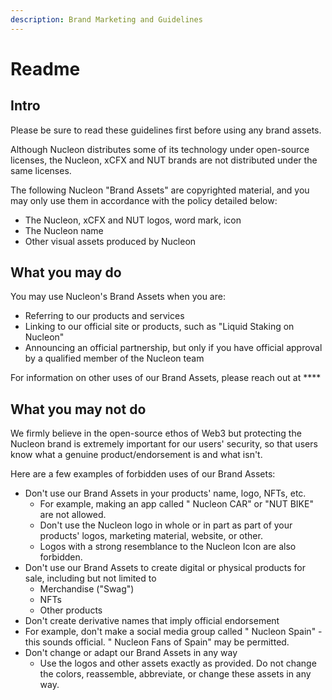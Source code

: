 ```yaml
---
description: Brand Marketing and Guidelines
---
```


# Readme

## Intro

Please be sure to read these guidelines first before using any brand assets.&#x20;

Although Nucleon distributes some of its technology under open-source licenses, the Nucleon, xCFX and NUT brands are not distributed under the same licenses.&#x20;

The following Nucleon "Brand Assets" are copyrighted material, and you may only use them in accordance with the policy detailed below:&#x20;

* The Nucleon, xCFX and NUT logos, word mark, icon&#x20;
* The Nucleon name
* Other visual assets produced by Nucleon

## What you may do

You may use Nucleon's Brand Assets when you are:&#x20;

* Referring to our products and services&#x20;
* Linking to our official site or products, such as "Liquid Staking on Nucleon"
* Announcing an official partnership, but only if you have official approval by a qualified member of the Nucleon team&#x20;

For information on other uses of our Brand Assets, please reach out at ****&#x20;

## **What you may not do**

We firmly believe in the open-source ethos of Web3 but protecting the Nucleon brand is extremely important for our users' security, so that users know what a genuine product/endorsement is and what isn't.&#x20;

Here are a few examples of forbidden uses of our Brand Assets:&#x20;

* Don't use our Brand Assets in your products' name, logo, NFTs, etc. &#x20;
  * For example, making an app called " Nucleon CAR" or "NUT BIKE" are not allowed.&#x20;
  * Don't use the Nucleon logo in whole or in part as part of your products' logos, marketing material, website, or other.&#x20;
  * Logos with a strong resemblance to the Nucleon Icon are also forbidden.&#x20;
* Don't use our Brand Assets to create digital or physical products for sale, including but not limited to&#x20;
  * Merchandise ("Swag")&#x20;
  * NFTs&#x20;
  * Other products&#x20;
* Don't create derivative names that imply official endorsement&#x20;
* For example, don't make a social media group called " Nucleon Spain" - this sounds official. " Nucleon Fans of Spain" may be permitted.&#x20;
* Don't change or adapt our Brand Assets in any way&#x20;
  * Use the logos and other assets exactly as provided. Do not change the colors, reassemble, abbreviate, or change these assets in any way.&#x20;
